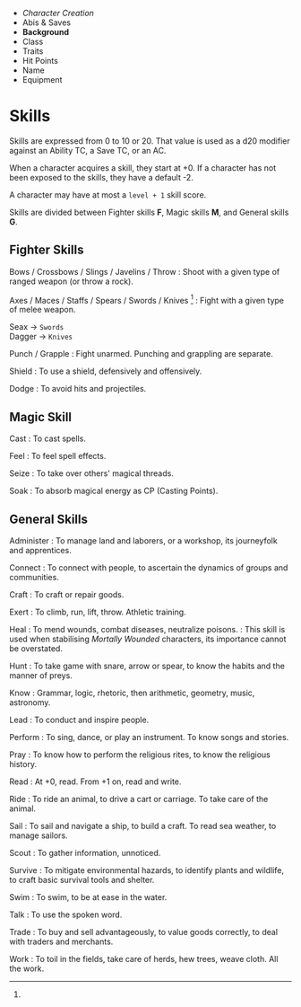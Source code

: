 
<!-- .margin.compass -->
* _Character Creation_
* Abis & Saves
* **Background**
* Class
* Traits
* Hit Points
* Name
* Equipment


<!-- <div.two-columns> -->
<!-- <div.left-column> -->

# Skills

Skills are expressed from 0 to 10 or 20. That value is used as a d20 modifier against an Ability TC, a Save TC, or an AC.

When a character acquires a skill, they start at +0. If a character has not been exposed to the skills, they have a default -2.

A character may have at most a `level + 1` skill score.

Skills are divided between Fighter skills **F**, Magic skills **M**, and General skills **G**.

## Fighter Skills

Bows / Crossbows / Slings / Javelins / Throw
: Shoot with a given type of ranged weapon (or throw a rock).

Axes / Maces / Staffs / Spears / Swords / Knives [^1]
: Fight with a given type of melee weapon.

[^1]:
  Seax → `Swords`<br/>
  Dagger → `Knives`

Punch / Grapple
: Fight unarmed. Punching and grappling are separate.

Shield
: To use a shield, defensively and offensively.

Dodge
: To avoid hits and projectiles.


## Magic Skill

Cast
: To cast spells.

Feel
: To feel spell effects.

Seize
: To take over others' magical threads.

Soak
: To absorb magical energy as CP (Casting Points).

## General Skills

Administer
: To manage land and laborers, or a workshop, its journeyfolk and apprentices.

Connect
: To connect with people, to ascertain the dynamics of groups and communities.

<!-- </div.left-column> -->
<!-- <div.right-column> -->

Craft
: To craft or repair goods.

Exert
: To climb, run, lift, throw. Athletic training.

Heal
: To mend wounds, combat diseases, neutralize poisons.
: This skill is used when stabilising _Mortally Wounded_ characters, its importance cannot be overstated.

Hunt
: To take game with snare, arrow or spear, to know the habits and the manner of preys.

Know
: Grammar, logic, rhetoric, then arithmetic, geometry, music, astronomy.

Lead
: To conduct and inspire people.

Perform
: To sing, dance, or play an instrument. To know songs and stories.

Pray
: To know how to perform the religious rites, to know the religious history.

Read
: At +0, read. From +1 on, read and write.

Ride
: To ride an animal, to drive a cart or carriage. To take care of the animal.

Sail
: To sail and navigate a ship, to build a craft. To read sea weather, to manage sailors.

Scout
: To gather information, unnoticed.

Survive
: To mitigate environmental hazards, to identify plants and wildlife, to craft basic survival tools and shelter.

Swim
: To swim, to be at ease in the water.

Talk
: To use the spoken word.

Trade
: To buy and sell advantageously, to value goods correctly, to deal with traders and merchants.

Work
: To toil in the fields, take care of herds, hew trees, weave cloth. All the work.

<!-- </div.right-column> -->
<!-- </div.two-columns> -->


